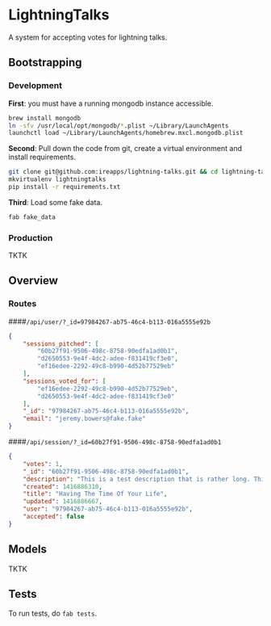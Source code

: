 # LightningTalks
A system for accepting votes for lightning talks.

## Bootstrapping

### Development
**First**: you must have a running mongodb instance accessible.
```sh
brew install mongodb
ln -sfv /usr/local/opt/mongodb/*.plist ~/Library/LaunchAgents
launchctl load ~/Library/LaunchAgents/homebrew.mxcl.mongodb.plist
```
**Second**: Pull down the code from git, create a virtual environment and install requirements.
```sh
git clone git@github.com:ireapps/lightning-talks.git && cd lightning-talks
mkvirtualenv lightningtalks
pip install -r requirements.txt
```

**Third**: Load some fake data.
```sh
fab fake_data
```

### Production
TKTK

## Overview
### Routes
####`/api/user/?_id=97984267-ab75-46c4-b113-016a5555e92b`
```json
{
    "sessions_pitched": [
        "60b27f91-9506-498c-8758-90edfa1ad0b1",
        "d2650553-9e4f-4dc2-adee-f831419cf3e0",
        "ef16edee-2292-49c8-b990-4d52b77529eb"
    ],
    "sessions_voted_for": [
        "ef16edee-2292-49c8-b990-4d52b77529eb",
        "d2650553-9e4f-4dc2-adee-f831419cf3e0"
    ],
    "_id": "97984267-ab75-46c4-b113-016a5555e92b",
    "email": "jeremy.bowers@fake.fake"
}
```
####`/api/session/?_id=60b27f91-9506-498c-8758-90edfa1ad0b1`
```json
{
    "votes": 1,
    "_id": "60b27f91-9506-498c-8758-90edfa1ad0b1",
    "description": "This is a test description that is rather long. This is a test description that is rather long. This is a test description that is rather long. This is a test description that is rather long. This is a test description that is rather long. This is a test description that is rather long. This is a test description that is rather long. This is a test description that is rather long. This is a test description that is rather long. This is a test description that is rather long. This is a test description that is rather long. This is a test description that is rather long.",
    "created": 1416886310,
    "title": "Having The Time Of Your Life",
    "updated": 1416886667,
    "user": "97984267-ab75-46c4-b113-016a5555e92b",
    "accepted": false
}
```

## Models
TKTK

## Tests
To run tests, do `fab tests`.
